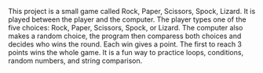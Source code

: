 This project is a small game called Rock, Paper, Scissors, Spock, Lizard.
It is played between the player and the computer. The player types one of the five choices: Rock, Paper, Scissors, Spock, or Lizard.
The computer also makes a random choice, the program then comparess both choices and decides who wins the round. Each win gives a point.
The first to reach 3 points wins the whole game. It is a fun way to practice loops, conditions, random numbers, and string comparison.

